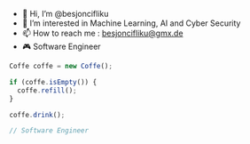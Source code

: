 - 👋 Hi, I’m @besjoncifliku
- 👀 I’m interested in Machine Learning, AI and Cyber Security
- 📫 How to reach me : besjoncifliku@gmx.de
- 🎮 Software Engineer 

```javascript
Coffe coffe = new Coffe();

if (coffe.isEmpty()) {
  coffe.refill();
}

coffe.drink();

// Software Engineer 
```

<!---
besjoncifliku/besjoncifliku is a ✨ special ✨ repository because its `README.md` (this file) appears on your GitHub profile.
You can click the Preview link to take a look at your changes.
--->
